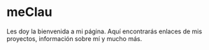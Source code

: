 # meClau
Les doy la bienvenida a mi página. Aquí encontrarás enlaces de mis proyectos, información sobre mí y mucho más. 
